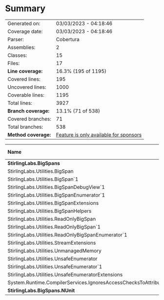 # Summary
|||
|:---|:---|
| Generated on: | 03/03/2023 - 04:18:46 |
| Coverage date: | 03/03/2023 - 04:18:46 |
| Parser: | Cobertura |
| Assemblies: | 2 |
| Classes: | 15 |
| Files: | 17 |
| **Line coverage:** | 16.3% (195 of 1195) |
| Covered lines: | 195 |
| Uncovered lines: | 1000 |
| Coverable lines: | 1195 |
| Total lines: | 3927 |
| **Branch coverage:** | 13.1% (71 of 538) |
| Covered branches: | 71 |
| Total branches: | 538 |
| **Method coverage:** | [Feature is only available for sponsors](https://reportgenerator.io/pro) |

|**Name**|**Covered**|**Uncovered**|**Coverable**|**Total**|**Line coverage**|**Covered**|**Total**|**Branch coverage**|
|:---|---:|---:|---:|---:|---:|---:|---:|---:|
|**StirlingLabs.BigSpans**|**195**|**1000**|**1195**|**5991**|**16.3%**|**71**|**538**|**13.1%**|
|StirlingLabs.Utilities.BigSpan|0|41|41|1015|0%|0|14|0%|
|StirlingLabs.Utilities.BigSpan`1|112|97|209|1015|53.5%|51|116|43.9%|
|StirlingLabs.Utilities.BigSpanDebugView`1|0|9|9|36|0%|0|2|0%|
|StirlingLabs.Utilities.BigSpanEnumerator`1|0|9|9|47|0%|0|2|0%|
|StirlingLabs.Utilities.BigSpanExtensions|27|128|155|520|17.4%|9|86|10.4%|
|StirlingLabs.Utilities.BigSpanHelpers|16|398|414|910|3.8%|5|172|2.9%|
|StirlingLabs.Utilities.ReadOnlyBigSpan|0|12|12|854|0%|0|8|0%|
|StirlingLabs.Utilities.ReadOnlyBigSpan`1|0|180|180|854|0%|0|102|0%|
|StirlingLabs.Utilities.ReadOnlyBigSpanEnumerator`1|0|9|9|47|0%|0|2|0%|
|StirlingLabs.Utilities.StreamExtensions|0|14|14|32|0%|0|6|0%|
|StirlingLabs.Utilities.UnmanagedMemory|17|30|47|123|36.1%|3|10|30%|
|StirlingLabs.Utilities.UnsafeEnumerator|1|4|5|195|20%|0|0||
|StirlingLabs.Utilities.UnsafeEnumerator`1|17|35|52|195|32.6%|2|2|100%|
|StirlingLabs.Utilities.UnsafeEnumeratorExtensions|5|31|36|133|13.8%|1|16|6.2%|
|System.Runtime.CompilerServices.IgnoresAccessChecksToAttribute|0|3|3|15|0%|0|0||
|**StirlingLabs.BigSpans.NUnit**|**0**|**0**|**0**|**0**|****|**0**|**0**|****|
